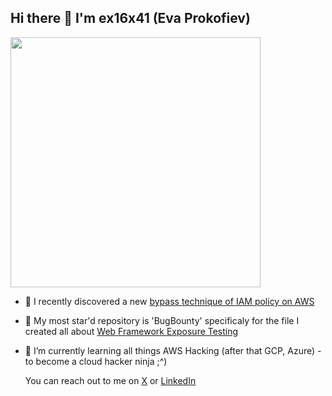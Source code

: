 ## Hi there 👋 I'm ex16x41 (Eva Prokofiev)

<img width=400 src='https://github-readme-stats.vercel.app/api?username=ex16x41&theme=vue-dark&show_icons=true&hide_border=true&count_private=false' />

- 🔭 I recently discovered a new [bypass technique of IAM policy on AWS](https://github.com/HackTricks-wiki/hacktricks-cloud/pull/116)
- 💃 My most star'd repository is 'BugBounty' specificaly for the file I created all about [Web Framework Exposure Testing](https://github.com/ex16x41/bugbounty/blob/main/WEB/WEB-FRAMEWORKS/WebFrameworks-Exposures.md) 
- 🌱 I’m currently learning all things AWS Hacking (after that GCP, Azure) - to become a cloud hacker ninja ;^)

  You can reach out to me on [X](https://x.com/evapro30) or [LinkedIn](https://www.linkedin.com/in/eprokofiev/) 
